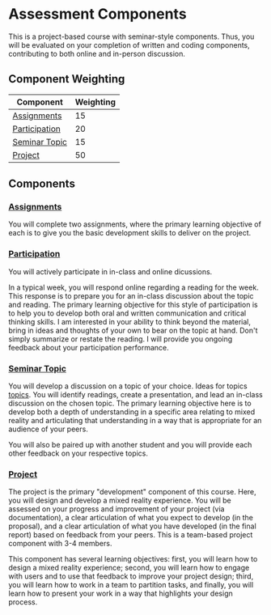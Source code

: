 # Assessment Components

This is a project-based course with seminar-style components. Thus, you will be evaluated on your completion of written and coding components, contributing to both online and in-person discussion.

## Component Weighting

| Component                         | Weighting |
|-----------------------------------|-------------|
| [Assignments](assignments.md)     | 15          |
| [Participation](participation.md) | 20          |
| [Seminar Topic](topic.md)         | 15          |
| [Project](project.md)             | 50          |

## Components

### [Assignments](assignments.md)

You will complete two assignments, where the primary learning objective of each is to give you the basic development skills to deliver on the project.

### [Participation](participation.md)

You will actively participate in in-class and online dicussions.

In a typical week, you will respond online regarding a reading for the week. This response is to prepare you for an in-class discussion about the topic and reading. The primary learning objective for this style of participation is to help you to develop both oral and written communication and critical thinking skills. I am interested in your ability to think beyond the material, bring in ideas and thoughts of your own to bear on the topic at hand. Don't simply summarize or restate the reading. I will provide you ongoing feedback about your participation performance.

### [Seminar Topic](topic.md)

You will develop a discussion on a topic of your choice. Ideas for topics [topics](topic.md). You will identify readings, create a presentation, and lead an in-class discussion on the chosen topic. The primary learning objective here is to develop both a depth of understanding in a specific area relating to mixed reality and articulating that understanding in a way that is appropriate for an audience of your peers.

You will also be paired up with another student and you will provide each other feedback on your respective topics.

### [Project](project.md)

The project is the primary "development" component of this course. Here, you will design and develop a mixed reality experience. You will be assessed on your progress and improvement of your project (via documentation), a clear articulation of what you expect to develop (in the proposal), and a clear articulation of what you have developed (in the final report) based on feedback from your peers. This is a team-based project component with 3-4 members.

This component has several learning objectives: first, you will learn how to design a mixed reality experience; second, you will learn how to engage with users and to use that feedback to improve your project design; third, you will learn how to work in a team to partition tasks, and finally, you will learn how to present your work in a way that highlights your design process.

